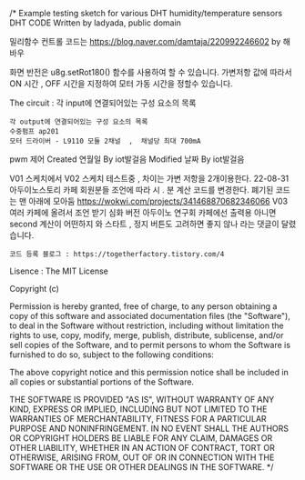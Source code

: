 /*
  Example testing sketch for various DHT humidity/temperature sensors
  DHT CODE Written by ladyada, public domain

  밀리함수 컨트롤 코드는 https://blog.naver.com/damtaja/220992246602
  by 해바우

  화면 반전은 u8g.setRot180() 함수를 사용하여 할 수 있습니다.
  가변저항 값에 따라서 ON 시간 , OFF 시간을 지정하여
  모터 가동 시간을 정할수 있습니다.

  The circuit :
    각 input에 연결되어있는 구성 요소의 목록

    각 output에 연결되어있는 구성 요소의 목록
    수중펌프 ap201
    모터 드라이버 - L9110 모듈 2채널  ,  채널당 최대 700mA

  pwm 제어
  Created 연월일
  By iot발걸음
  Modified 날짜
  By iot발걸음

  V01 스케치에서
  V02 스케치 테스트중 , 차이는 가변 저항을 2개이용한다.
  22-08-31 아두이노스토리 카페 회원분들 조언에 따라  시 . 분 계산 코드를 변경한다.
           폐기된 코드는 맨 아래에 모아둠
           https://wokwi.com/projects/341468870682346066
  V03 여러 카페에 올려서 조언 받기 심화 버전
    아두이노 연구회 카페에선  출력용 아니면  second 계산이 어떤하지 와 
    스타트 , 정지 버튼도 고려하면 좋지 않나 라는 댓글이 달렸습니다. 

    코드 등록 블로그 : https://togetherfactory.tistory.com/4
    

  Lisence : 
  The MIT License

Copyright (c) <year> <copyright holders>

Permission is hereby granted, free of charge, to any person obtaining a copy
of this software and associated documentation files (the "Software"), to deal
in the Software without restriction, including without limitation the rights
to use, copy, modify, merge, publish, distribute, sublicense, and/or sell
copies of the Software, and to permit persons to whom the Software is
furnished to do so, subject to the following conditions:

The above copyright notice and this permission notice shall be included in
all copies or substantial portions of the Software.

THE SOFTWARE IS PROVIDED "AS IS", WITHOUT WARRANTY OF ANY KIND, EXPRESS OR
IMPLIED, INCLUDING BUT NOT LIMITED TO THE WARRANTIES OF MERCHANTABILITY,
FITNESS FOR A PARTICULAR PURPOSE AND NONINFRINGEMENT. IN NO EVENT SHALL THE
AUTHORS OR COPYRIGHT HOLDERS BE LIABLE FOR ANY CLAIM, DAMAGES OR OTHER
LIABILITY, WHETHER IN AN ACTION OF CONTRACT, TORT OR OTHERWISE, ARISING FROM,
OUT OF OR IN CONNECTION WITH THE SOFTWARE OR THE USE OR OTHER DEALINGS IN
THE SOFTWARE.
*/